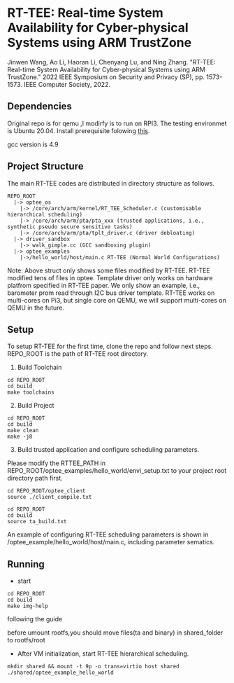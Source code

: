 # RT-TEE: Real-time System Availability for Cyber-physical Systems using ARM TrustZone

Jinwen Wang, Ao Li, Haoran Li, Chenyang Lu, and Ning Zhang. "RT-TEE: Real-time System Availability for Cyber-physical Systems using ARM TrustZone." 2022 IEEE Symposium on Security and Privacy (SP), pp. 1573-1573. IEEE Computer Society, 2022.

## Dependencies
Original repo is for qemu ,I modirfy is to run on RPI3. The testing environmet is Ubuntu 20.04. Install prerequisite folowing [this](https://optee.readthedocs.io/en/latest/building/prerequisites.html).

gcc version is 4.9
## Project Structure
The main RT-TEE codes are distributed in directory structure as follows.
```
REPO_ROOT
  |-> optee_os
    |-> /core/arch/arm/kernel/RT_TEE_Scheduler.c (customisable hierarchical scheduling)
    |-> /core/arch/arm/pta/pta_xxx (trusted applications, i.e., synthetic pseudo secure sensitive tasks)
    |-> /core/arch/arm/pta/tplt_driver.c (driver debloating)
  |-> driver_sandbox
    |-> walk_gimple.cc (GCC sandboxing plugin)
  |-> optee_examples
    |->/hello_world/host/main.c RT-TEE (Normal World Configurations)
```
Note: 
Above struct only shows some files modified by RT-TEE. RT-TEE modified tens of files in optee.
Template driver only works on hardware platfrom specified in RT-TEE paper. We only show an example, i.e., barometer prom read through I2C bus driver template. RT-TEE works on multi-cores on Pi3, but single core on QEMU, we will support multi-cores on QEMU in the future.




## Setup
To setup RT-TEE for the first time, clone the repo and follow next steps. REPO_ROOT is the path of RT-TEE root directory.
1. Build Toolchain
```
cd REPO_ROOT
cd build
make toolchains
```

2. Build Project 
```
cd REPO_ROOT
cd build
make clean
make -j8
```
3. Build trusted application and configure scheduling parameters. 

Please modify the RTTEE_PATH in REPO_ROOT/optee_examples/hello_world/envi_setup.txt to your project root directory path first.

```
cd REPO_ROOT/optee_client
source ./client_compile.txt
```

```
cd REPO_ROOT
cd build
source ta_build.txt
```
An example of configuring RT-TEE scheduling parameters is shown in /optee_example/hello_world/host/main.c, including parameter sematics.


## Running
- start 
```
cd REPO_ROOT
cd build
make img-help

```
following the guide


before umount rootfs,you should move files(ta and binary) in shared_folder to rootfs/root 


- After VM initialization, start RT-TEE hierarchical scheduling.
```
mkdir shared && mount -t 9p -o trans=virtio host shared
./shared/optee_example_hello_world
```
